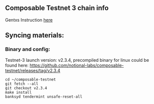 ## Composable Testnet 3 chain info

Gentxs Instruction [here](https://github.com/notional-labs/composable-networks/tree/main/testnet-3/gentxs)

## Syncing materials:

### Binary and config:

Testnet-3 launch version: v2.3.4, precompiled binary for linux could be found here: https://github.com/notional-labs/composable-testnet/releases/tag/v2.3.4

```
cd ~/composable-testnet
git fetch --all
git checkout v2.3.4
make install
banksyd tendermint unsafe-reset-all
```

